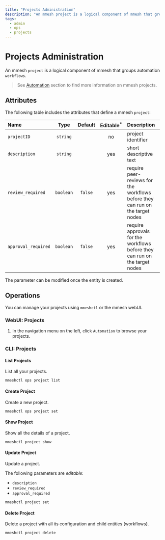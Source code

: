 ```yaml
---
title: "Projects Administration"
description: "An mmesh project is a logical component of mmesh that groups automation workflows. You can manage the projects using mmeshctl or the mmesh webUI."
tags:
  - admin
  - ops
  - projects
---
```


# Projects Administration

An mmesh `project` is a logical component of mmesh that groups automation `workflows`.

> See [Automation](../../automation/index.md) section to find more information on mmesh projects.

## Attributes

The following table includes the attributes that define a mmesh `project`:

| Name             | Type      | Default | Editable<sup>*</sup> | Description |
| :--------------- | :-------: | :-----: | :------------------: | :---------- |
| `projectID`      | `string`  |         | no  | project identifier |
| `description`    | `string`  |         | yes | short descriptive text |
| `review_required` | `boolean` | `false` | yes | require peer-reviews for the workflows before they can run on the target nodes |
| `approval_required` | `boolean` | `false` | yes | require approvals for the workflows before they can run on the target nodes |

<table-note>
The parameter can be modified once the entity is created.
</table-note>

## Operations

You can manage your projects using `mmeshctl` or the mmesh webUI.

### WebUI: Projects

1. In the navigation menu on the left, click `Automation` to browse your projects.

### CLI: Projects

#### List Projects

List all your projects.

```shell
mmeshctl ops project list
```

#### Create Project

Create a new project.

```shell
mmeshctl ops project set
```

#### Show Project

Show all the details of a project.

```shell
mmeshctl project show
```

#### Update Project

Update a project.

The following parameters are *editable*:

- `description`
- `review_required`
- `approval_required`

```shell
mmeshctl project set
```

#### Delete Project

Delete a project with all its configuration and child entities (workflows).

```shell
mmeshctl project delete
```
